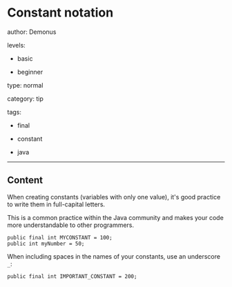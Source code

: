 # Constant notation
author: Demonus

levels:

  - basic

  - beginner

type: normal

category: tip

tags:

  - final

  - constant

  - java

---
## Content

When creating constants (variables with only one value), it's good practice to write them in full-capital letters. 

This is a common practice within the Java community and makes your code more understandable to other programmers.

```
public final int MYCONSTANT = 100; 
public int myNumber = 50;
```

When including spaces in the names of your constants, use an underscore `_`:

```
public final int IMPORTANT_CONSTANT = 200;


```